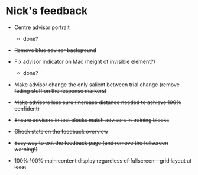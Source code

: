 # Nick's feedback
* Centre advisor portrait 
    * done?
* ~~Remove blue advisor background~~
* Fix advisor indicator on Mac (height of invisible element?)
    * done?
* ~~Make advisor change the only salient between trial change (remove fading stuff on the response markers)~~
* ~~Make advisors less sure (increase distance needed to achieve 100% confident)~~

* ~~Ensure advisors in test blocks match advisors in training blocks~~

* ~~Check stats on the feedback overview~~
* ~~Easy way to exit the feedback page (and remove the fullscreen warning!)~~

* ~~100% 100% main content display regardless of fullscreen - grid layout at least~~